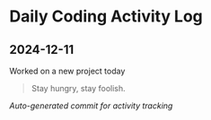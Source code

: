 # Daily Coding Activity Log

## 2024-12-11

Worked on a new project today

> Stay hungry, stay foolish.

*Auto-generated commit for activity tracking*
